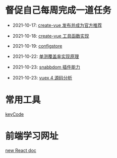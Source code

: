 # 督促自己每周完成一道任务

- 2021-10-17: [create-vue 发布并成为官方推荐](daliyTasks/create-vue-learning.js)

- 2021-10-18: [create-vue 工具函数实现](daliyTasks/create-vue-learning.js)

- 2021-10-19: [configstore](daliyTasks/configstore.js)

- 2021-10-22: [单测覆盖率实现原理](daliyTasks/instrument.md)

- 2021-10-23: [snabbdom 插件能力](daliyTasks/vdom.js)

- 2021-10-23: [vuex 4 源码分析](daliyTasks/vuex4.js)

# 常用工具
[keyCode](https://www.dute.org/keycodes)

# 前端学习网址
[new React doc](https://beta.reactjs.org/learn)
